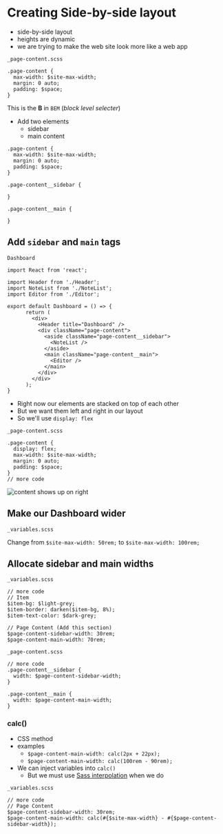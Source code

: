 # Creating Side-by-side layout
* side-by-side layout
* heights are dynamic
* we are trying to make the web site look more like a web app

`_page-content.scss`

```
.page-content {
  max-width: $site-max-width;
  margin: 0 auto;
  padding: $space;
}
```

This is the **B** in `BEM` (_block level selecter_)

* Add two elements
    - sidebar
    - main content

```
.page-content {
  max-width: $site-max-width;
  margin: 0 auto;
  padding: $space;
}

.page-content__sidebar {
    
}

.page-content__main {

}
```

## Add `sidebar` and `main` tags

`Dashboard`

```
import React from 'react';

import Header from './Header';
import NoteList from './NoteList';
import Editor from './Editor';

export default Dashboard = () => {
      return (
        <div>
          <Header title="Dashboard" />
          <div className="page-content">
            <aside className="page-content__sidebar">
              <NoteList />
            </aside>
            <main className="page-content__main">
              <Editor />
            </main>
          </div>
        </div>
      );
}
```

* Right now our elements are stacked on top of each other
* But we want them left and right in our layout
* So we'll use `display: flex`

`_page-content.scss`

```
.page-content {
  display: flex;
  max-width: $site-max-width;
  margin: 0 auto;
  padding: $space;
}
// more code
```

![content shows up on right](https://i.imgur.com/dAdCebB.png)

## Make our Dashboard wider
`_variables.scss`

Change from `$site-max-width: 50rem;` to `$site-max-width: 100rem;`

## Allocate sidebar and main widths
`_variables.scss`

```
// more code
// Item
$item-bg: $light-grey;
$item-border: darken($item-bg, 8%);
$item-text-color: $dark-grey;

// Page Content (Add this section)
$page-content-sidebar-width: 30rem;
$page-content-main-width: 70rem;
```

`_page-content.scss`

```
// more code
.page-content__sidebar {
  width: $page-content-sidebar-width;
}

.page-content__main {
  width: $page-content-main-width;
}
```

### calc()
* CSS method
* examples
    - `$page-content-main-width: calc(2px + 22px);`
    - `$page-content-main-width: calc(100rem - 90rem);`
* We can inject variables into `calc()`
    - But we must use [Sass interpolation](https://webdesign.tutsplus.com/tutorials/all-you-ever-need-to-know-about-sass-interpolation--cms-21375) when we do

`_variables.scss`

```
// more code
// Page Content
$page-content-sidebar-width: 30rem;
$page-content-main-width: calc(#{$site-max-width} - #{$page-content-sidebar-width});
```




